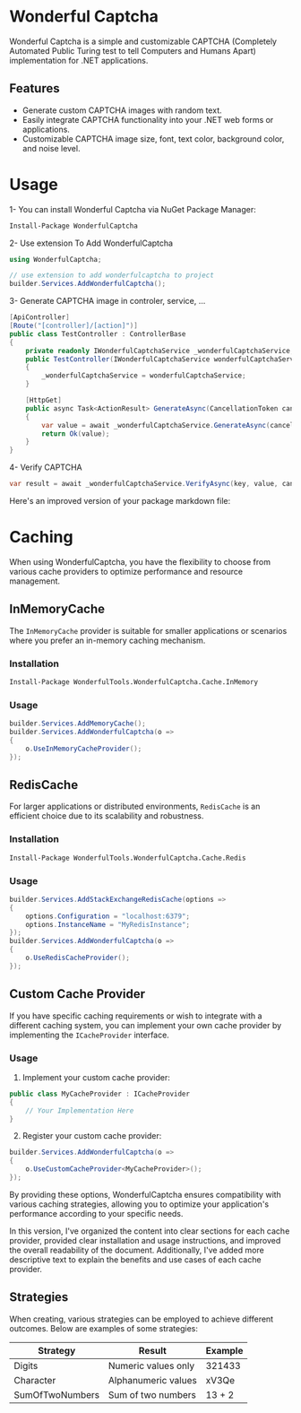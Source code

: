 
# Wonderful Captcha

Wonderful Captcha is a simple and customizable CAPTCHA (Completely Automated Public Turing test to tell Computers and Humans Apart) implementation for .NET applications.

## Features




- Generate custom CAPTCHA images with random text.
- Easily integrate CAPTCHA functionality into your .NET web forms or applications.
- Customizable CAPTCHA image size, font, text color, background color, and noise level.

# Usage

1- You can install Wonderful Captcha via NuGet Package Manager:

```bash
Install-Package WonderfulCaptcha
```
2- Use extension To Add WonderfulCaptcha
```csharp
using WonderfulCaptcha;

// use extension to add wonderfulcaptcha to project
builder.Services.AddWonderfulCaptcha();
```
3- Generate CAPTCHA image in controler, service, ...


```csharp
[ApiController]
[Route("[controller]/[action]")]
public class TestController : ControllerBase
{
    private readonly IWonderfulCaptchaService _wonderfulCaptchaService;
    public TestController(IWonderfulCaptchaService wonderfulCaptchaService)
    {
        _wonderfulCaptchaService = wonderfulCaptchaService;
    }

    [HttpGet]
    public async Task<ActionResult> GenerateAsync(CancellationToken cancellationToken)
    {
        var value = await _wonderfulCaptchaService.GenerateAsync(cancellationToken: cancellationToken);
        return Ok(value);
    }
}
```
4- Verify CAPTCHA
```csharp
var result = await _wonderfulCaptchaService.VerifyAsync(key, value, cancellationToken);
```

Here's an improved version of your package markdown file:

# Caching

When using WonderfulCaptcha, you have the flexibility to choose from various cache providers to optimize performance and resource management.

## InMemoryCache

The `InMemoryCache` provider is suitable for smaller applications or scenarios where you prefer an in-memory caching mechanism.

### Installation

```bash
Install-Package WonderfulTools.WonderfulCaptcha.Cache.InMemory
```

### Usage

```csharp
builder.Services.AddMemoryCache();
builder.Services.AddWonderfulCaptcha(o =>
{
    o.UseInMemoryCacheProvider();
});
```

## RedisCache

For larger applications or distributed environments, `RedisCache` is an efficient choice due to its scalability and robustness.

### Installation

```bash
Install-Package WonderfulTools.WonderfulCaptcha.Cache.Redis
```

### Usage

```csharp
builder.Services.AddStackExchangeRedisCache(options =>
{
    options.Configuration = "localhost:6379";
    options.InstanceName = "MyRedisInstance"; 
});
builder.Services.AddWonderfulCaptcha(o =>
{
    o.UseRedisCacheProvider();
});
```

## Custom Cache Provider

If you have specific caching requirements or wish to integrate with a different caching system, you can implement your own cache provider by implementing the `ICacheProvider` interface.

### Usage

1. Implement your custom cache provider:

```csharp
public class MyCacheProvider : ICacheProvider
{
    // Your Implementation Here
}
```

2. Register your custom cache provider:

```csharp
builder.Services.AddWonderfulCaptcha(o =>
{
    o.UseCustomCacheProvider<MyCacheProvider>();
});
```

By providing these options, WonderfulCaptcha ensures compatibility with various caching strategies, allowing you to optimize your application's performance according to your specific needs.

In this version, I've organized the content into clear sections for each cache provider, provided clear installation and usage instructions, and improved the overall readability of the document. Additionally, I've added more descriptive text to explain the benefits and use cases of each cache provider.

## Strategies

When creating, various strategies can be employed to achieve different outcomes. Below are examples of some strategies:

| Strategy              | Result              | Example    |
|-----------------------|---------------------|------------|
| Digits                | Numeric values only | 321433     |
| Character             | Alphanumeric values | xV3Qe      |
| SumOfTwoNumbers       | Sum of two numbers  | 13 + 2     |
